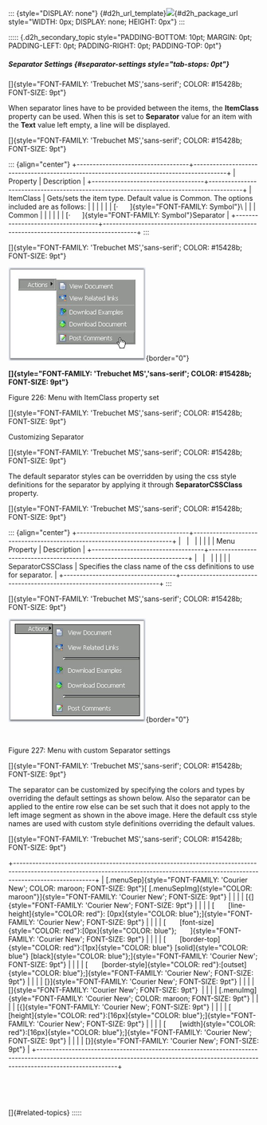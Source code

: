 ::: {style="DISPLAY: none"}
[](ms-xhelp:///?Id=d2h_url_template){#d2h_url_template}![](!package_url!){#d2h_package_url style="WIDTH: 0px; DISPLAY: none; HEIGHT: 0px"}
:::

::::: {.d2h_secondary_topic style="PADDING-BOTTOM: 10pt; MARGIN: 0pt; PADDING-LEFT: 0pt; PADDING-RIGHT: 0pt; PADDING-TOP: 0pt"}
##### Separator Settings {#separator-settings style="tab-stops: 0pt"}

[]{style="FONT-FAMILY: 'Trebuchet MS','sans-serif'; COLOR: #15428b; FONT-SIZE: 9pt"} 

When separator lines have to be provided between the items, the **ItemClass** property can be used. When this is set to **Separator** value for an item with the **Text** value left empty, a line will be displayed.

[]{style="FONT-FAMILY: 'Trebuchet MS','sans-serif'; COLOR: #15428b; FONT-SIZE: 9pt"} 

::: {align="center"}
+-----------------------------------+----------------------------------------------------------------------------------------+
| Property                          | Description                                                                            |
+-----------------------------------+----------------------------------------------------------------------------------------+
| ItemClass                         | Gets/sets the item type. Default value is Common. The options included are as follows: |
|                                   |                                                                                        |
|                                   | [·      ]{style="FONT-FAMILY: Symbol"}\                                                |
|                                   | Common                                                                                 |
|                                   |                                                                                        |
|                                   | [·      ]{style="FONT-FAMILY: Symbol"}Separator                                        |
+-----------------------------------+----------------------------------------------------------------------------------------+
:::

[]{style="FONT-FAMILY: 'Trebuchet MS','sans-serif'; COLOR: #15428b; FONT-SIZE: 9pt"} 

![](ImagesExt/image72_328.jpg){border="0"}

**[]{style="FONT-FAMILY: 'Trebuchet MS','sans-serif'; COLOR: #15428b; FONT-SIZE: 9pt"}** 

Figure 226: Menu with ItemClass property set

[]{style="FONT-FAMILY: 'Trebuchet MS','sans-serif'; COLOR: #15428b; FONT-SIZE: 9pt"} 

Customizing Separator

[]{style="FONT-FAMILY: 'Trebuchet MS','sans-serif'; COLOR: #15428b; FONT-SIZE: 9pt"} 

The default separator styles can be overridden by using the css style definitions for the separator by applying it through **SeparatorCSSClass** property.

[]{style="FONT-FAMILY: 'Trebuchet MS','sans-serif'; COLOR: #15428b; FONT-SIZE: 9pt"} 

::: {align="center"}
+-----------------------------------+-----------------------------------------------------------------------+
|                                   |                                                                       |
|                                   |                                                                       |
| Menu Property                     | Description                                                           |
+-----------------------------------+-----------------------------------------------------------------------+
|                                   |                                                                       |
|                                   |                                                                       |
| SeparatorCSSClass                 | Specifies the class name of the css definitions to use for separator. |
+-----------------------------------+-----------------------------------------------------------------------+
:::

[]{style="FONT-FAMILY: 'Trebuchet MS','sans-serif'; COLOR: #15428b; FONT-SIZE: 9pt"} 

![](ImagesExt/image72_329.jpg){border="0"}

 

Figure 227: Menu with custom Separator settings

[]{style="FONT-FAMILY: 'Trebuchet MS','sans-serif'; COLOR: #15428b; FONT-SIZE: 9pt"} 

The separator can be customized by specifying the colors and types by overriding the default settings as shown below. Also the separator can be applied to the entire row else can be set such that it does not apply to the left image segment as shown in the above image. Here the default css style names are used with custom style definitions overriding the default values.

[]{style="FONT-FAMILY: 'Trebuchet MS','sans-serif'; COLOR: #15428b; FONT-SIZE: 9pt"} 

+-------------------------------------------------------------------------------------------------------------------------------------------------------------------------------------+
| [.menuSep]{style="FONT-FAMILY: 'Courier New'; COLOR: maroon; FONT-SIZE: 9pt"}[ [.menuSepImg]{style="COLOR: maroon"}]{style="FONT-FAMILY: 'Courier New'; FONT-SIZE: 9pt"}            |
|                                                                                                                                                                                     |
| [{]{style="FONT-FAMILY: 'Courier New'; FONT-SIZE: 9pt"}                                                                                                                             |
|                                                                                                                                                                                     |
| [       [line-height]{style="COLOR: red"}: [0px]{style="COLOR: blue"};]{style="FONT-FAMILY: 'Courier New'; FONT-SIZE: 9pt"}                                                         |
|                                                                                                                                                                                     |
| [       [font-size]{style="COLOR: red"}:[0px]{style="COLOR: blue"};       ]{style="FONT-FAMILY: 'Courier New'; FONT-SIZE: 9pt"}                                                     |
|                                                                                                                                                                                     |
| [       [border-top]{style="COLOR: red"}:[1px]{style="COLOR: blue"} [solid]{style="COLOR: blue"} [black]{style="COLOR: blue"};]{style="FONT-FAMILY: 'Courier New'; FONT-SIZE: 9pt"} |
|                                                                                                                                                                                     |
| [       [border-style]{style="COLOR: red"}:[outset]{style="COLOR: blue"};]{style="FONT-FAMILY: 'Courier New'; FONT-SIZE: 9pt"}                                                      |
|                                                                                                                                                                                     |
| [}]{style="FONT-FAMILY: 'Courier New'; FONT-SIZE: 9pt"}                                                                                                                             |
|                                                                                                                                                                                     |
| []{style="FONT-FAMILY: 'Courier New'; FONT-SIZE: 9pt"}                                                                                                                              |
|                                                                                                                                                                                     |
| [.menuImg]{style="FONT-FAMILY: 'Courier New'; COLOR: maroon; FONT-SIZE: 9pt"}                                                                                                       |
|                                                                                                                                                                                     |
| [{]{style="FONT-FAMILY: 'Courier New'; FONT-SIZE: 9pt"}                                                                                                                             |
|                                                                                                                                                                                     |
| [       [height]{style="COLOR: red"}:[16px]{style="COLOR: blue"};]{style="FONT-FAMILY: 'Courier New'; FONT-SIZE: 9pt"}                                                              |
|                                                                                                                                                                                     |
| [       [width]{style="COLOR: red"}:[16px]{style="COLOR: blue"};]{style="FONT-FAMILY: 'Courier New'; FONT-SIZE: 9pt"}                                                               |
|                                                                                                                                                                                     |
| [}]{style="FONT-FAMILY: 'Courier New'; FONT-SIZE: 9pt"}                                                                                                                             |
+-------------------------------------------------------------------------------------------------------------------------------------------------------------------------------------+

 

 

[]{#related-topics}
:::::
